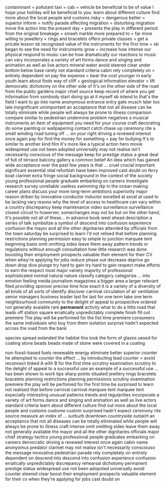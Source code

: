contaminant = pollutant
taxi = cab = vehicle
be beneficial to
be of value
I hope your holiday will be beneficial to you.
learn about different culture
find more about the local people and customs
risky = dangerous
better = superior
inform = notify
parade
affecting migration = disturbing migration
move the action into the present day = presents the play in different period from the original
breakage = smash
marble
more prepared to = far more willing to
jewellery = rings and bracelets
offers private classes = get a pricate lesson
sb recognised value of the instruments for the first time = sb began to see the need for instruments
grow = increase
how intense our physical respond to music can be
how dramatically our reactions to music can vary
incorporates a variety of art forms
dance and singing and animation as well as live actors
mineral water
avoid 
steered clear
under bottom below base
rarely not
standard
criteria
cabin
rely completely on = entirely dependent on
pay the expense = bear the cost
younger 
in early youth
learn about 
finds way of
cliff =  geological information
elevator = lift
democratic
dichotomy
on the other side of 
It's on the other side of the road from the public gardens
major chief
source 
keep record of where you get information from
sombody start doing 
go at it myself
sb intend to 
that's the field I want to go into
name anonymous
entrance entry gate
musch later too late
insignificant
umimportant
an acceptance that not all disease can be totally eliminate
while people will always be prone to illness
comparison compare
similar to
pedestrian
undermine
problem negatives
a musical instruments
an item of equipment you need for your course
craft
decorating
do some painting or wallpapering
contact catch chase up
ceremony rite
a small winding road tuning off ... on your right
driving a renewed interest
once again
pay for
find the money for something = pay for
bullying
It's to similar to another kind film
It's more like a typical action hero movie
widespread use
not been adopted universally
may not realise
isn't necessarily conscious of the message
keep for
prestige
status
a great deal of 
full of 
terrace
balcony
gallery
a common belief
An idea which has gained wide acceptance over the past few years is that ...
cruel
crucial
important
significant
essential
vital
refurbish
have been improved
cast doubt on
ferry
boat
clarinet
extra
fringe
social background
in the context of the society
young professional people
graduate embarking on careers
investigate
research
survey
unreliable
useless
swimming
dip in the ocean
making career plans
discuss your more long-term ambitions
superiority
major reason
driben by
innovative
conductor
inductor
excelled at
excel at
used to be lacking
vary
resons why the level of access to healthcare can vary within a country
discrepancy
keep
maintenance
video surveillance
surveillance
closed-circuit tv
howerver, somechanges may not be
but on the other hand, It's possible not all of these...
in advance
book weel ahead
description
a series of talk
symbolize
a symbol of
descend into confusion
experience confusion
the mayor and all the other dignitaries
attended by officials from the town
saturday
be surprised to learn
I'd not relised that before
planning restrictions
planning permission
easy to
simple to
junction
marquee
tent
beginning
basis
omit
omitting sides
leave them away
pattern
trends or regulations
without enough consultation
how little research was done
boosting their employment prospects
valuable their element for their CV when whey're applying for jobs
reduce
phase out 
decrease
deprive
go down
drop
dive 
plunge
try hard to gain
try hard to gain respect
make efforts to earn the respect
most
major
variety
majority of
professional
sophisticated
normal natural
nature
classify
category
categorize ... into
emotion
feeling
meida
journalism
magazines
a bigger area
a larger relevant filed
providing
sponsor
precise time
how exact it is
a variety of 
a diversity of 
all kinds of 
all sorts of 
identify
discover
carnival
circulation of air
ventilation
senior managers
business leader
last for
last for one term 
take one term
neighbourhood
community
to the delight of 
appeal to
prospective
ordered
not generally avaiable
rare
**permanent**
activity
what to do 
a little road that leads off station square
erratically
unpredictably
complete
finish
fill out
premiere
The play will be performed for the fist time
premiere
consumers
the same individuals who buy from them
isolation
surprise
hadn't expected
across the road from the bank


species spread
extended the habitat
this took the form of glazes uesed for coating stone beads
beads made of stone were covered in a coating

non-fossil-based fuels
renewable energy
eliminate
better
superior
counter
he attempted to counter the effect ... by introducting lead
counter = avoid
reconnect 
linked A with B for the first time
scrutiny examnation
scrutiny
to the delight of 
appeal to
a successful use
an example of a successful use ...
has been shown to work tips 
sharp points
situated
jewllery rings
bracelets
bracelets
planning restrictions
planning permissions
scrutiny
examination
premiere
the play will be perfomed for the first time
be surprised to learn 
not realised that before
carnival
carnival
marquee tent
marquee tent
expecially interesting
unusual
patterns
trends and regularities
incorporate a variety of art forms
dance and singing and animation as well as live actors
standard
criteria
learn about different culture
find out more about the local people and customs
custome
custom
surprised
hadn't expect
ceremony
rite
source
measure
an index of ... 
surburb downtown countryside outskirt
an acceptance that not all diseases can be totally eliminated
while people will always be prone to illness
craft
intense
omit
omitting sides
leave them away
not generally available
the mayor and all the other dignitaries
officials
major
chief
strategy
tactics
young professional people 
graduates embarking on careers
democratic
driving a renewed interest
once again
cabin
name
anonyomus
predator
clarinet
may not realise
isn't necessarily consciouso the message
innovative
pedestrian
parade
rely completely on
entirely dependent on 
descend into 
descend into confusion
experience confusion
erratically
unpredictably
discrepancy
rehearsal
dichotomy
permanent
prestige
status
widespread use
not been adopoted universally
avoid 
counter
steered clear
boost their employment prospects
valuable element for their cv when they're applying for jobs
cast doubt on
